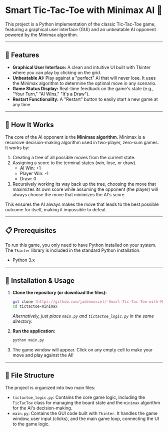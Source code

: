 # Smart Tic-Tac-Toe with Minimax AI 🤖

This project is a Python implementation of the classic Tic-Tac-Toe game, featuring a graphical user interface (GUI) and an unbeatable AI opponent powered by the Minimax algorithm.

-----

## 🌟 Features

  - **Graphical User Interface:** A clean and intuitive UI built with Tkinter where you can play by clicking on the grid.
  - **Unbeatable AI:** Play against a "perfect" AI that will never lose. It uses the Minimax algorithm to determine the optimal move in any scenario.
  - **Game Status Display:** Real-time feedback on the game's state (e.g., "Your Turn," "AI Wins," "It's a Draw").
  - **Restart Functionality:** A "Restart" button to easily start a new game at any time.

-----

## 🧠 How It Works

The core of the AI opponent is the **Minimax algorithm**. Minimax is a recursive decision-making algorithm used in two-player, zero-sum games. It works by:

1.  Creating a tree of all possible moves from the current state.
2.  Assigning a score to the terminal states (win, lose, or draw).
      - AI Win: +1
      - Player Win: -1
      - Draw: 0
3.  Recursively working its way back up the tree, choosing the move that maximizes its own score while assuming the opponent (the player) will always choose the move that minimizes the AI's score.

This ensures the AI always makes the move that leads to the best possible outcome for itself, making it impossible to defeat.

-----

## 📋 Prerequisites

To run this game, you only need to have Python installed on your system. The `Tkinter` library is included in the standard Python installation.

  - Python 3.x

-----

## 🚀 Installation & Usage

1.  **Clone the repository (or download the files):**

    ```sh
    git clone [https://github.com/jadenmaciel/-Smart-Tic-Tac-Toe-with-Minimax](https://github.com/jadenmaciel/-Smart-Tic-Tac-Toe-with-Minimax)
    cd tictactoe-minimax
    ```

    *Alternatively, just place `main.py` and `tictactoe_logic.py` in the same directory.*

2.  **Run the application:**

    ```sh
    python main.py
    ```

3.  The game window will appear. Click on any empty cell to make your move and play against the AI\!

-----

## 📂 File Structure

The project is organized into two main files:

  - `tictactoe_logic.py`: Contains the core game logic, including the `TicTacToe` class for managing the board state and the `minimax` algorithm for the AI's decision-making.
  - `main.py`: Contains the GUI code built with `Tkinter`. It handles the game window, user input (clicks), and the main game loop, connecting the UI to the game logic.

<!-- end list -->